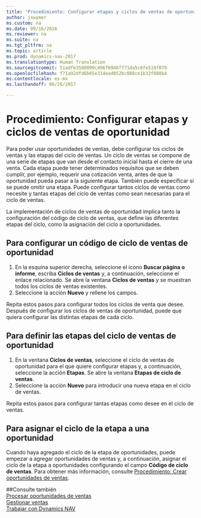```yaml
---
title: 'Procedimiento: Configurar etapas y ciclos de ventas de oportunidad'
author: jswymer
ms.custom: na
ms.date: 09/16/2016
ms.reviewer: na
ms.suite: na
ms.tgt_pltfrm: na
ms.topic: article
ms.prod: dynamics-nav-2017
ms.translationtype: Human Translation
ms.sourcegitcommit: 51adfb3588099c496f0946ff71da5c6fe518f070
ms.openlocfilehash: f71a92dfd6b65e314ead052bc088ce1b32f088b4
ms.contentlocale: es-mx
ms.lasthandoff: 06/26/2017

---
```

# <a name="how-to-set-up-opportunity-sales-cycles-and-cycle-stages"></a>Procedimiento: Configurar etapas y ciclos de ventas de oportunidad
Para poder usar oportunidades de ventas, debe configurar los ciclos de ventas y las etapas del ciclo de ventas. Un ciclo de ventas se compone de una serie de etapas que van desde el contacto inicial hasta el cierre de una venta. Cada etapa puede tener determinados requisitos que se deben cumplir, por ejemplo, requerir una cotización venta, antes de que la oportunidad pueda pasar a la siguiente etapa. También puede especificar si se puede omitir una etapa. Puede configurar tantos ciclos de ventas como necesite y tantas etapas del ciclo de ventas como sean necesarias para el ciclo de ventas.

La implementación de ciclos de ventas de oportunidad implica tanto la configuración del código de ciclo de ventas, que define las diferentes etapas del ciclo, como la asignación del ciclo a oportunidades.

## <a name="to-set-up-an-opportunity-sales-cycle-code"></a>Para configurar un código de ciclo de ventas de oportunidad
1. En la esquina superior derecha, seleccione el icono **Buscar página o informe**, escriba **Ciclos de ventas** y, a continuación, seleccione el enlace relacionado. Se abre la ventana **Ciclos de ventas** y se muestran todos los ciclos de ventas existentes.
2. Seleccione la acción **Nuevo** y rellene los campos.

Repita estos pasos para configurar todos los ciclos de venta que desee. Después de configurar los ciclos de ventas de oportunidad, puede que quiera configurar las distintas etapas de cada ciclo.

## <a name="to-define-opportunity-sales-cycle-stages"></a>Para definir las etapas del ciclo de ventas de oportunidad
1. En la ventana **Ciclos de ventas**, seleccione el ciclo de ventas de oportunidad para el que quiere configurar etapas y, a continuación, seleccione la acción **Etapas**. Se abre la ventana **Etapas de ciclo de ventas**.
2. Seleccione la acción **Nuevo** para introducir una nueva etapa en el ciclo de ventas.

Repita estos pasos para configurar tantas etapas como desee en el ciclo de ventas.

## <a name="to-assign-stage-cycle-to-an-opportunity"></a>Para asignar el ciclo de la etapa a una oportunidad
Cuando haya agregado el ciclo de la etapa de oportunidades, puede empezar a agregar oportunidades de ventas y, a continuación, asignar el ciclo de la etapa a oportunidades configurando el campo **Código de ciclo de ventas**. Para obtener más información, consulte [Procedimiento: Crear oportunidades de ventas](marketing-how-create-opportunities.md).

##<a name="see-also"></a>Consulte también  
[Procesar oportunidades de ventas](marketing-processing-sales-opportunities.md)  
[Gestionar ventas](sales-manage-sales.md)  
[Trabajar con Dynamics NAV](ui-work-product.md)

